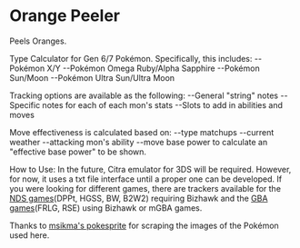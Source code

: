 # Orange Peeler
 Peels Oranges.

Type Calculator for Gen 6/7 Pokémon.
Specifically, this includes:
    --Pokémon X/Y
    --Pokémon Omega Ruby/Alpha Sapphire
    --Pokémon Sun/Moon
    --Pokémon Ultra Sun/Ultra Moon

Tracking options are available as the following:
    --General "string" notes
    --Specific notes for each of each mon's stats
    --Slots to add in abilities and moves

Move effectiveness is calculated based on:
    --type matchups
    --current weather
    --attacking mon's ability
    --move base power
    to calculate an "effective base power" to be shown.

How to Use:
In the future, Citra emulator for 3DS will be required. However, for now, it uses a txt file interface until a proper one can be developed. 
If you were looking for different games, there are trackers available for the [NDS games](https://github.com/Brian0255/NDS-Ironmon-Tracker)(DPPt, HGSS, BW, B2W2) requiring Bizhawk and the [GBA games](https://github.com/besteon/Ironmon-Tracker)(FRLG, RSE) using Bizhawk or mGBA games.

Thanks to [msikma's pokesprite](https://github.com/msikma/pokesprite) for scraping the images of the Pokémon used here.